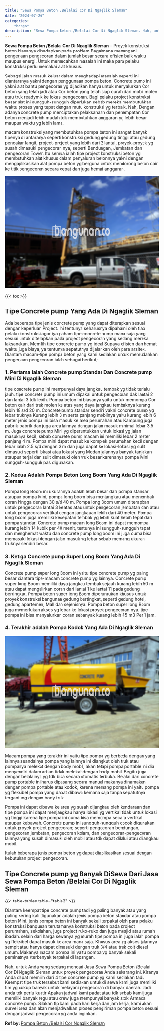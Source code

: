 ```yaml
---
title: "Sewa Pompa Beton /Belalai Cor Di Ngaglik Sleman"
date: "2024-07-26"
categories: 
  - "harga"
description: "Sewa Pompa Beton /Belalai Cor Di Ngaglik Sleman. Nah, untuk Anda yang sedang mencari Jasa Sewa Pompa Beton /Belalai Cor Di Ngaglik Sleman untuk proyek pengec..."
---
```


**Sewa Pompa Beton /Belalai Cor Di Ngaglik Sleman** – Proyek konstruksi beton biasanya dihadapkan pada problem Bagaimana menangani pengerjaan pengecoran dalam jumlah besar secara efisien baik waktu maupun energi. Untuk memecahkan masalah ini maka para pelaku konstruksi perlu memakai alat khusus.

Sebagai jalan masuk keluar dalam menghadapi masalah seperti ini diantaranya yakni dengan penggunaan pompa beton. Concrete pump ini yakni alat bantu pengecoran yg dijadikan hanya untuk menyalurkan Cor beton yang telah jadi atau Cor beton yang telah siap curah dari mobil molen atau truk readymix ke lokasi pengecoran. Bagi pelaku project konstruksi besar alat ini sungguh-sungguh diperlukan sebab mereka membutuhkan waktu proses yang tepat dengan mutu konstruksi yg terbaik. Nah, Dengan adanya concrete pump menciptakan pelaksanaan dan penempatan Cor beton menjadi lebih mudah tdk membutuhkan anggaran yg lebih besar maupun waktu yg lebih lama.

macam konstruksi yang membutuhkan pompa beton ini sangat banyak tipenya di antaranya seperti konstruksi gedung gedung tinggi atau gedung pencakar langit, project-project yang lebih dari 2 lantai, proyek-proyek yg susah dimasuki pengecoran nya, seperti Bendungan, Jembatan dan pengecoran Tower. Itu semua ialah tipe project konstruksi beton yg membutuhkan alat khusus dalam penyaluran betonnya yakni dengan mengaplikasikan alat pompa beton yg berguna untuk mendorong beton cair ke titik pengecoran secara cepat dan juga hemat anggaran.

![Sewa Pompa Beton /Belalai Cor Di Ngaglik Sleman](/images/sewa-concrete-pump-15.png)

{{< toc >}}

## Tipe Concrete pump Yang Ada Di Ngaglik Sleman

Ada beberapa tipe jenis concrete pump yang dapat diterapkan sesuai dengan keperluan Project. Ini tentunya seharusnya dipahami oleh tiap pelaku konstruksi agar iya paham tipe concrete pump mana saja yang sesuai untuk diterapkan pada project pengecoran yang sedang mereka laksanakan. Memilih tipe concrete pump yg ideal Supaya efisien dan hemat waktu juga biaya, ya tentunya sepatutnya dijalankan oleh para arsitek. Diantara macam-tipe pompa beton yang kami sediakan untuk memudahkan pengerjaan pengecoran ialah sebagai berikut;

### 1\. Pertama ialah Concrete pump Standar Dan Concrete pump Mini Di Ngaglik Sleman

tipe concrete pump ini mempunyai daya jangkau tembak yg tidak terlalu jauh. tipe concrete pump ini umum dipakai untuk pengecoran dak lantai 2 dan lantai 3 tdk lebih. Pompa beton ini biasanya yaitu untuk memompa Cor beton cair dari truk molen ke atas yang daya jangkau tembaknya kurang lebih 18 s/d 20 m. Concrete pump standar sendiri yakni concrete pump yg lebar truknya Kurang lebih 3 m serta panjang mobilnya yaitu kurang lebih 6 meter jenis pompa ini bisa masuk ke area perumahan atau Kampung juga pabrik-pabrik dan juga area lainnya dengan jalan masuk minimal lebar 3.5 m. Juga concrete pump Mini yg diperuntukkan untuk lokasi yg jalan masuknya kecil, sebab concrete pump macam ini memiliki lebar 2 meter panjang 4 m. Pompa mini dapat masuk ke komplek perumahan kecil dengan lebar ialah 2.5 s/d dengan 3 m dan juga dapat ke lokasi-lokasi yg sulit dimasuki seperti lokasi atau lokasi yang Medan jalannya banyak tanjakan ataupun terjal dan sulit dimasuki oleh truk besar karenanya pompa Mini sungguh-sungguh pas digunakan.

### 2\. Kedua Adalah Pompa Beton Long Boom Yang Ada Di Ngaglik Sleman

Pompa long Boom ini ukurannya adalah lebih besar dari pompa standar ataupun pompa Mini, pompa long boom bisa menjangkau atau menembak coran hingga dengan 30 s/d 40 m. Pompa long Boom umum diterapkan untuk pengecoran lantai 3 keatas atau untuk pengecoran jembatan dan atau untuk pengecoran vertikal dengan jangkauan lebih dari 40 meter. Pompa long boom juga memiliki kecepatan tembak yg lebih kuat /lebih tepat dari pompa standar. Concrete pump macam long Boom ini dapat memompa kurang lebih 14 kubik per 40 menit, tentunya ini sungguh-sungguh tepat dan menghemat waktu dan concrete pump long boom ini juga cuma bisa memasuki lokasi dengan jalan masuk yg lebar sebab memang ukuran truknya sendiri besar.

### 3\. Ketiga Concrete pump Super Long Boom Yang Ada Di Ngaglik Sleman

Concrete pump super long Boom ini yaitu tipe concrete pump yg paling besar diantara tipe-macam concrete pump yg lainnya. Concrete pump super long Boom memiliki daya jangkau tembak sejauh kurang lebih 50 m atau dapat mengalirkan coran dari lantai 1 ke lantai 11 pada gedung bertingkat. Pompa beton super long Boom diperuntukan khusus untuk proyek konstruksi bangunan gedung bertingkat, seperti gedung hotel, gedung apartemen, Mall dan sejenisnya. Pompa beton super long Boom juga memerlukan akses yg lebar ke lokasi proyek pengecoran nya. tipe pompa ini bisa menyalurkan coran sebanyak kurang lebih 45 m3 Per 1 jam.

### 4\. Terakhir adalah Pompa Kodok Yang Ada Di Ngaglik Sleman

![Sewa Pompa Beton /Belalai Cor Di Ngaglik Sleman](/images/sewa-concrete-pump-09.png)

Macam pompa yang terakhir ini yaitu tipe pompa yg berbeda dengan yang lainnya seandainya pompa yang lainnya ini diangkut oleh truk atau pompanya melekat dengan body mobil, akan tetapi pompa portable ini dia menyendiri dalam artian tidak melekat dengan body mobil. Begitu juga dengan belalainya yg tdk bisa secara otomatis terbuka. Belalai dari concrete pump portable ini harus dipasang secara manual makanya dinamakan dengan pompa portable atau kodok, karena memang pompa ini yaitu pompa yg fleksibel pompa yang dapat dibawa kemana saja tanpa sepatutnya tergantung dengan body truk.

Pompa ini dapat dibawa ke area yg susah dijangkau oleh kendaraan dan tipe pompa ini dapat menjangkau hanya lokasi yg vertikal tidak untuk lokasi yg tinggi karena tipe pompa ini cuma bisa memompa secara vertikal ataupun kebawah. Concrete pump ini sungguh-sungguh cocok digunakan untuk proyek project pengecoran; seperti pengecoran bendungan, pengecoran jembatan, pengecoran kolam, dan pengecoran-pengecoran lainnya yang susah dimasuki oleh mobil atau tdk dapat dilalui atau dijangkau mobil.

Itulah beberapa jenis pompa beton yg dapat diaplikasikan sesuai dengan kebutuhan project pengecoran.

## Tipe Concrete pump yg Banyak DiSewa Dari Jasa Sewa Pompa Beton /Belalai Cor Di Ngaglik Sleman

{{< table-tables table="table2" >}}

Diantara keempat tipe concrete pump tadi yg paling banyak atau yang paling sering kali digunakan adalah jenis pompa beton standar atau pompa beton Mini. jenis pompa beton ini banyak sekali terpakai oleh para pelaku konstruksi bangunan terutamanya konstruksi beton pada project perumahan, sekolahan, juga project ruko-ruko dan juga mesjid atau rumah ibadah. selain dari harga sewanya yg murah tipe pompa ini juga ialah pompa yg fleksibel dapat masuk ke area mana saja. Khusus area yg akses jalannya sempit atau hanya dapat dimasuki dengan truk 3/4 atau truk colt diesel umum. Makanya macam pompa ini yaitu pompa yg banyak sekali peminatnya /terbanyak terpakai di lapangan.

Nah, untuk Anda yang sedang mencari Jasa Sewa Pompa Beton /Belalai Cor Di Ngaglik Sleman untuk proyek pengecoran Anda sekarang ini. Kiranya Anda dapat memilih dari 4 tipe concrete pump yg kami sediakan tadi. Keempat tipe truk tersebut kami sediakan untuk di sewa kami juga memiliki tim yg cukup banyak untuk melayani pengecoran di banyak daerah. Jadi anda tdk perlu kuatir Apakah jadwal kami padat atau tdk sebab kami juga memiliki banyak regu atau crew juga mempunyai banyak stok Armada concrete pump. Silakan tlp kami pada hari kerja dan jam kerja, kami akan survei area dan akan menjadwalkan proses pengiriman pompa beton sesuai dengan jadwal pengecoran yg anda inginkan.

**Ref by:** [Pompa Beton /Belalai Cor Ngaglik Sleman](https://id.wikipedia.org/wiki/Pompa)
